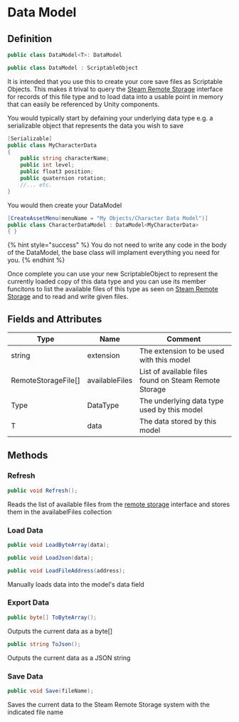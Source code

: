 # Data Model

## Definition

```csharp
public class DataModel<T>: DataModel
```

```csharp
public class DataModel : ScriptableObject
```

It is intended that you use this to create your core save files as Scriptable Objects. This makes it trival to query the [Steam Remote Storage](../api/remote-storage.md) interface for records of this file type and to load data into a usable point in memory that can easily be referenced by Unity components.

You would typically start by defaining your underlying data type e.g. a serializable object that represents the data you wish to save

```csharp
[Serializable]
public class MyCharacterData
{
    public string characterName;
    public int level;
    public float3 position;
    public quaternion rotation;
    //... etc.
}
```

You would then create your DataModel

```csharp
[CreateAssetMenu(menuName = "My Objects/Character Data Model")]
public class CharacterDataModel : DataModel<MyCharacterData>
{ }
```

{% hint style="success" %}
You do not need to write any code in the body of the DataModel, the base class will implament everything you need for you.
{% endhint %}

Once complete you can use your new ScriptableObject to represent the currently loaded copy of this data type and you can use its member funcitons to list the available files of this type as seen on [Steam Remote Storage](../api/remote-storage.md) and to read and write given files.

## Fields and Attributes

| Type                 | Name           | Comment                                               |
| -------------------- | -------------- | ----------------------------------------------------- |
| string               | extension      | The extension to be used with this model              |
| RemoteStorageFile\[] | availableFiles | List of available files found on Steam Remote Storage |
| Type                 | DataType       | The underlying data type used by this model           |
| T                    | data           | The data stored by this model                         |

## Methods

### Refresh

```csharp
public void Refresh();
```

Reads the list of available files from the [remote storage](../api/remote-storage.md) interface and stores them in the availabelFiles collection

### Load Data

```csharp
public void LoadByteArray(data);
```

```csharp
public void LoadJson(data);
```

```csharp
public void LoadFileAddress(address);
```

Manually loads data into the model's data field

### Export Data

```csharp
public byte[] ToByteArray();
```

Outputs the current data as a byte\[]

```csharp
public string ToJson();
```

Outputs the current data as a JSON string

### Save Data

```csharp
public void Save(fileName);
```

Saves the current data to the Steam Remote Storage system with the indicated file name
